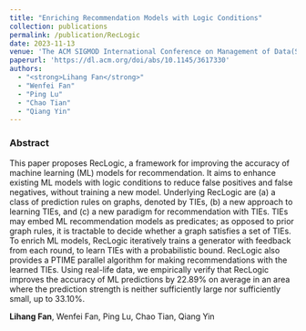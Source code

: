 ```yaml
---
title: "Enriching Recommendation Models with Logic Conditions"
collection: publications
permalink: /publication/RecLogic
date: 2023-11-13
venue: 'The ACM SIGMOD International Conference on Management of Data(SIGMOD)'
paperurl: 'https://dl.acm.org/doi/abs/10.1145/3617330'
authors: 
  - "<strong>Lihang Fan</strong>"
  - "Wenfei Fan"
  - "Ping Lu"
  - "Chao Tian"
  - "Qiang Yin"
---
```


### Abstract
This paper proposes RecLogic, a framework for improving the accuracy of machine learning (ML) models for recommendation. It aims to enhance existing ML models with logic conditions to reduce false positives and false negatives, without training a new model. Underlying RecLogic are (a) a class of prediction rules on graphs, denoted by TIEs, (b) a new approach to learning TIEs, and (c) a new paradigm for recommendation with TIEs. TIEs may embed ML recommendation models as predicates; as opposed to prior graph rules, it is tractable to decide whether a graph satisfies a set of TIEs. To enrich ML models, RecLogic iteratively trains a generator with feedback from each round, to learn TIEs with a probabilistic bound. RecLogic also provides a PTIME parallel algorithm for making recommendations with the learned TIEs. Using real-life data, we empirically verify that RecLogic improves the accuracy of ML predictions by 22.89% on average in an area where the prediction strength is neither sufficiently large nor sufficiently small, up to 33.10%.

**Lihang Fan**, Wenfei Fan, Ping Lu, Chao Tian, Qiang Yin
